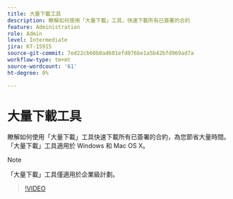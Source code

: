 ```yaml
---
title: 大量下載工具
description: 瞭解如何使用「大量下載」工具，快速下載所有已簽署的合約
feature: Administration
role: Admin
level: Intermediate
jira: KT-15915
source-git-commit: 7ed22cb60b0ad601efd076be1a5b42bfd969ad7a
workflow-type: tm+mt
source-wordcount: '61'
ht-degree: 0%

---
```


# 大量下載工具

瞭解如何使用「大量下載」工具快速下載所有已簽署的合約，為您節省大量時間。 「大量下載」工具適用於 Windows 和 Mac OS X。

>[!NOTE]
>
>「大量下載」工具僅適用於企業級計劃。

>[!VIDEO](https://video.tv.adobe.com/v/3432693?quality=12&learn=on&hidetitle=true)
